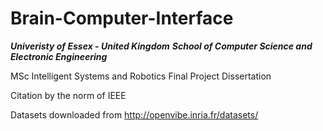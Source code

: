 # Brain-Computer-Interface

***Univeristy of Essex - United Kingdom***
***School of Computer Science and Electronic Engineering***

MSc Intelligent Systems and Robotics Final Project Dissertation

Citation by the norm of IEEE

Datasets downloaded from http://openvibe.inria.fr/datasets/
